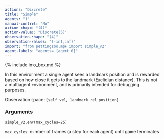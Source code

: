```yaml
---
actions: "Discrete"
title: "Simple"
agents: "1"
manual-control: "No"
action-shape: "(5)"
action-values: "Discrete(5)"
observation-shape: "(4)"
observation-values: "(-inf,inf)"
import: "from pettingzoo.mpe import simple_v2"
agent-labels: "agents= [agent_0]"
---
```


{% include info_box.md %}



In this environment a single agent sees a landmark position and is rewarded based on how close it gets to the landmark (Euclidian distance). This is not a multiagent environment, and is primarily intended for debugging purposes.

Observation space: `[self_vel, landmark_rel_position]`

### Arguments

```
simple_v2.env(max_cycles=25)
```



`max_cycles`:  number of frames (a step for each agent) until game terminates

